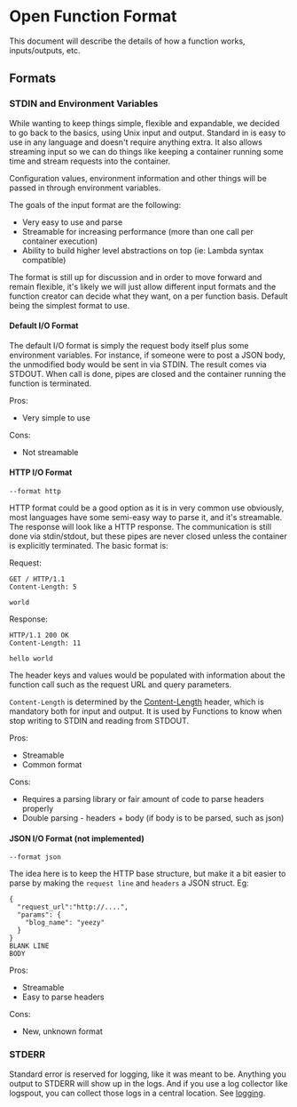 # Open Function Format

This document will describe the details of how a function works, inputs/outputs, etc.

## Formats

### STDIN and Environment Variables

While wanting to keep things simple, flexible and expandable, we decided to go back to the basics, using Unix input and output. Standard in is easy to use in any language and doesn't require anything extra. It also allows streaming input so we can do things like keeping a container running some time and stream requests into the container.

Configuration values, environment information and other things will be passed in through environment variables.

The goals of the input format are the following:

* Very easy to use and parse
* Streamable for increasing performance (more than one call per container execution)
* Ability to build higher level abstractions on top (ie: Lambda syntax compatible)

The format is still up for discussion and in order to move forward and remain flexible, it's likely we will just allow different input formats and the function creator can decide what they want, on a per function basis. Default being the simplest format to use.

#### Default I/O Format

The default I/O format is simply the request body itself plus some environment variables. For instance, if someone were to post a JSON body, the unmodified body would be sent in via STDIN. The result comes via STDOUT. When call is done, pipes are closed and the container running the function is terminated.

Pros:

* Very simple to use

Cons:

* Not streamable

#### HTTP I/O Format

`--format http`

HTTP format could be a good option as it is in very common use obviously, most languages have some semi-easy way to parse it, and it's streamable. The response will look like a HTTP response. The communication is still done via stdin/stdout, but these pipes are never closed unless the container is explicitly terminated. The basic format is:

Request:
```
GET / HTTP/1.1
Content-Length: 5

world
```

Response:
```
HTTP/1.1 200 OK
Content-Length: 11

hello world
```

The header keys and values would be populated with information about the function call such as the request URL and query parameters.

`Content-Length` is determined by the [Content-Length](https://tools.ietf.org/html/rfc7230#section-3.3.3) header, which is mandatory both for input and output. It is used by Functions to know when stop writing to STDIN and reading from STDOUT.

Pros:

* Streamable
* Common format

Cons:

* Requires a parsing library or fair amount of code to parse headers properly
* Double parsing - headers + body (if body is to be parsed, such as json)

#### JSON I/O Format (not implemented)

`--format json`

The idea here is to keep the HTTP base structure, but make it a bit easier to parse by making the `request line` and `headers` a JSON struct.
Eg:

```
{
  "request_url":"http://....",
  "params": {
    "blog_name": "yeezy"
  }
}
BLANK LINE
BODY
```

Pros:

* Streamable
* Easy to parse headers

Cons:

* New, unknown format

### STDERR

Standard error is reserved for logging, like it was meant to be. Anything you output to STDERR will show up in the logs. And if you use a log
collector like logspout, you can collect those logs in a central location. See [logging](logging.md).
